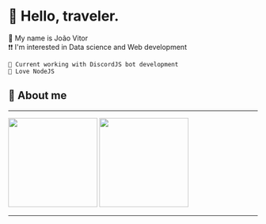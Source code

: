 # 👋 Hello, traveler.

<p>
    📌 My name is João Vitor<br>
     ❗❗ I'm interested in Data science and Web development
	
    🎯 Current working with DiscordJS bot development
    🤍 Love NodeJS 
</p>

## 📌 About me
---
<div>
<img height="180em" src="https://github-readme-stats.vercel.app/api/top-langs/?username=JVRL18&layout=compact&langs_count=7&theme=github_dark&count_private=true&title_color=FF6188&icon_color=fff&text_color=9f9f9f&bg_color=222222"/>
<img height="180em" src="https://github-readme-stats.vercel.app/api/wakatime?username=JVRL18&layout=compact&langs_count=6"/>
</div>

---

